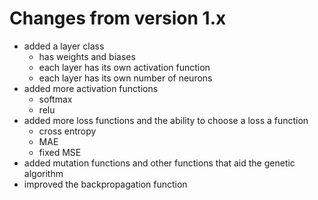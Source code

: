 # Changes from version 1.x

* added a layer class
  * has weights and biases
  * each layer has its own activation function
  * each layer has its own number of neurons
* added more activation functions
  * softmax
  * relu
* added more loss functions and the ability to choose a loss a function
  * cross entropy
  * MAE
  * fixed MSE
* added mutation functions and other functions that aid the genetic algorithm
* improved the backpropagation function
